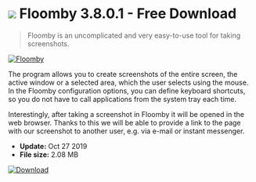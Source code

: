 # ![](https://cdn.softexe.net/static/icon/4/floomby-9769.png) Floomby 3.8.0.1 - Free Download

> Floomby is an uncomplicated and very easy-to-use tool for taking screenshots.

[![Floomby](https://gallery.dpcdn.pl/imgc/Tools/85203/g_-_420x350_1.5_-_xa7299dcc-1882-4acd-b6dd-991db33b04e2.jpg)](https://softexe.net/win/multimedia/image-capture/floomby:agfa.html)

The program allows you to create screenshots of the entire screen, the active window or a selected area, which the user selects using the mouse. In the Floomby configuration options, you can define keyboard shortcuts, so you do not have to call applications from the system tray each time.
 
 Interestingly, after taking a screenshot in Floomby it will be opened in the web browser. Thanks to this we will be able to provide a link to the page with our screenshot to another user, e.g. via e-mail or instant messenger.


- **Update:** Oct 27 2019
- **File size:** 2.08 MB

[![Download](https://cdn.softexe.net/static/img/download.png)](https://softexe.net/win/multimedia/image-capture/floomby:agfa.html)

